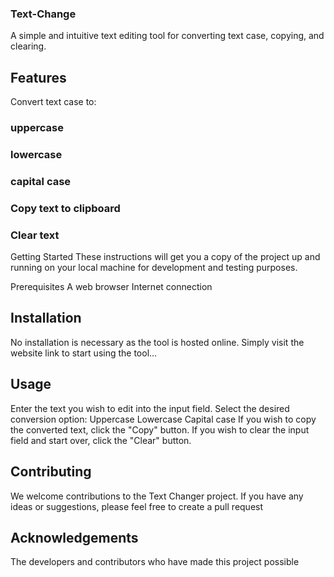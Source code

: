 ### Text-Change
A simple and intuitive text editing tool for converting text case, copying, and clearing.

## Features
Convert text case to:
### uppercase
### lowercase
### capital case
### Copy text to clipboard
### Clear text

Getting Started
These instructions will get you a copy of the project up and running on your local machine for development and testing purposes.

Prerequisites
A web browser
Internet connection
## Installation
No installation is necessary as the tool is hosted online. Simply visit the website link to start using the tool...

## Usage
Enter the text you wish to edit into the input field.
Select the desired conversion option:
Uppercase
Lowercase
Capital case
If you wish to copy the converted text, click the "Copy" button.
If you wish to clear the input field and start over, click the "Clear" button.
## Contributing
We welcome contributions to the Text Changer project. If you have any ideas or suggestions, please feel free to create a pull request


## Acknowledgements
The developers and contributors who have made this project possible
